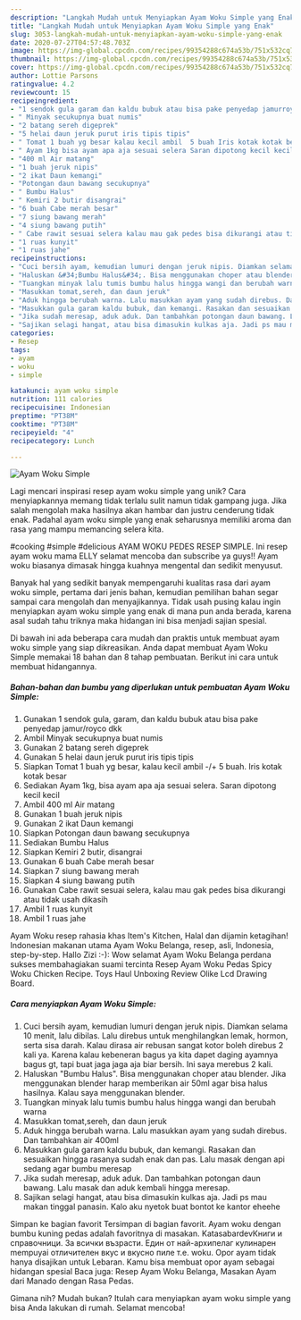 ```yaml
---
description: "Langkah Mudah untuk Menyiapkan Ayam Woku Simple yang Enak"
title: "Langkah Mudah untuk Menyiapkan Ayam Woku Simple yang Enak"
slug: 3053-langkah-mudah-untuk-menyiapkan-ayam-woku-simple-yang-enak
date: 2020-07-27T04:57:48.703Z
image: https://img-global.cpcdn.com/recipes/99354288c674a53b/751x532cq70/ayam-woku-simple-foto-resep-utama.jpg
thumbnail: https://img-global.cpcdn.com/recipes/99354288c674a53b/751x532cq70/ayam-woku-simple-foto-resep-utama.jpg
cover: https://img-global.cpcdn.com/recipes/99354288c674a53b/751x532cq70/ayam-woku-simple-foto-resep-utama.jpg
author: Lottie Parsons
ratingvalue: 4.2
reviewcount: 15
recipeingredient:
- "1 sendok gula garam dan kaldu bubuk atau bisa pake penyedap jamurroyco dkk"
- " Minyak secukupnya buat numis"
- "2 batang sereh digeprek"
- "5 helai daun jeruk purut iris tipis tipis"
- " Tomat 1 buah yg besar kalau kecil ambil  5 buah Iris kotak kotak besar"
- " Ayam 1kg bisa ayam apa aja sesuai selera Saran dipotong kecil kecil"
- "400 ml Air matang"
- "1 buah jeruk nipis"
- "2 ikat Daun kemangi"
- "Potongan daun bawang secukupnya"
- " Bumbu Halus"
- " Kemiri 2 butir disangrai"
- "6 buah Cabe merah besar"
- "7 siung bawang merah"
- "4 siung bawang putih"
- " Cabe rawit sesuai selera kalau mau gak pedes bisa dikurangi atau tidak usah dikasih"
- "1 ruas kunyit"
- "1 ruas jahe"
recipeinstructions:
- "Cuci bersih ayam, kemudian lumuri dengan jeruk nipis. Diamkan selama 10 menit, lalu dibilas. Lalu direbus untuk menghilangkan lemak, hormon, serta sisa darah. Kalau dirasa air rebusan sangat kotor boleh direbus 2 kali ya. Karena kalau kebeneran bagus ya kita dapet daging ayamnya bagus gt, tapi buat jaga jaga aja biar bersih. Ini saya merebus 2 kali."
- "Haluskan &#34;Bumbu Halus&#34;. Bisa menggunakan choper atau blender. Jika menggunakan blender harap memberikan air 50ml agar bisa halus hasilnya. Kalau saya menggunakan blender."
- "Tuangkan minyak lalu tumis bumbu halus hingga wangi dan berubah warna"
- "Masukkan tomat,sereh, dan daun jeruk"
- "Aduk hingga berubah warna. Lalu masukkan ayam yang sudah direbus. Dan tambahkan air 400ml"
- "Masukkan gula garam kaldu bubuk, dan kemangi. Rasakan dan sesuaikan hingga rasanya sudah enak dan pas. Lalu masak dengan api sedang agar bumbu meresap"
- "Jika sudah meresap, aduk aduk. Dan tambahkan potongan daun bawang. Lalu masak dan aduk kembali hingga meresap."
- "Sajikan selagi hangat, atau bisa dimasukin kulkas aja. Jadi ps mau makan tinggal panasin. Kalo aku nyetok buat bontot ke kantor eheehe"
categories:
- Resep
tags:
- ayam
- woku
- simple

katakunci: ayam woku simple 
nutrition: 111 calories
recipecuisine: Indonesian
preptime: "PT38M"
cooktime: "PT38M"
recipeyield: "4"
recipecategory: Lunch

---
```



![Ayam Woku Simple](https://img-global.cpcdn.com/recipes/99354288c674a53b/751x532cq70/ayam-woku-simple-foto-resep-utama.jpg)

Lagi mencari inspirasi resep ayam woku simple yang unik? Cara menyiapkannya memang tidak terlalu sulit namun tidak gampang juga. Jika salah mengolah maka hasilnya akan hambar dan justru cenderung tidak enak. Padahal ayam woku simple yang enak seharusnya memiliki aroma dan rasa yang mampu memancing selera kita.

#cooking #simple #delicious AYAM WOKU PEDES RESEP SIMPLE. Ini resep ayam woku mama ELLY selamat mencoba dan subscribe ya guys!! Ayam woku biasanya dimasak hingga kuahnya mengental dan sedikit menyusut.

Banyak hal yang sedikit banyak mempengaruhi kualitas rasa dari ayam woku simple, pertama dari jenis bahan, kemudian pemilihan bahan segar sampai cara mengolah dan menyajikannya. Tidak usah pusing kalau ingin menyiapkan ayam woku simple yang enak di mana pun anda berada, karena asal sudah tahu triknya maka hidangan ini bisa menjadi sajian spesial.


Di bawah ini ada beberapa cara mudah dan praktis untuk membuat ayam woku simple yang siap dikreasikan. Anda dapat membuat Ayam Woku Simple memakai 18 bahan dan 8 tahap pembuatan. Berikut ini cara untuk membuat hidangannya.

<!--inarticleads1-->

##### Bahan-bahan dan bumbu yang diperlukan untuk pembuatan Ayam Woku Simple:

1. Gunakan 1 sendok gula, garam, dan kaldu bubuk atau bisa pake penyedap jamur/royco dkk
1. Ambil  Minyak secukupnya buat numis
1. Gunakan 2 batang sereh digeprek
1. Gunakan 5 helai daun jeruk purut iris tipis tipis
1. Siapkan  Tomat 1 buah yg besar, kalau kecil ambil -/+ 5 buah. Iris kotak kotak besar
1. Sediakan  Ayam 1kg, bisa ayam apa aja sesuai selera. Saran dipotong kecil kecil
1. Ambil 400 ml Air matang
1. Gunakan 1 buah jeruk nipis
1. Gunakan 2 ikat Daun kemangi
1. Siapkan Potongan daun bawang secukupnya
1. Sediakan  Bumbu Halus
1. Siapkan  Kemiri 2 butir, disangrai
1. Gunakan 6 buah Cabe merah besar
1. Siapkan 7 siung bawang merah
1. Siapkan 4 siung bawang putih
1. Gunakan  Cabe rawit sesuai selera, kalau mau gak pedes bisa dikurangi atau tidak usah dikasih
1. Ambil 1 ruas kunyit
1. Ambil 1 ruas jahe


Ayam Woku resep rahasia khas Item&#39;s Kitchen, Halal dan dijamin ketagihan! Indonesian makanan utama Ayam Woku Belanga, resep, asli, Indonesia, step-by-step. Hallo Zizi :-): Wow selamat Ayam Woku Belanga perdana sukses membahagiakan suami tercinta  Resep Ayam Woku Pedas Spicy Woku Chicken Recipe. Toys Haul Unboxing Review Olike Lcd Drawing Board. 

<!--inarticleads2-->

##### Cara menyiapkan Ayam Woku Simple:

1. Cuci bersih ayam, kemudian lumuri dengan jeruk nipis. Diamkan selama 10 menit, lalu dibilas. Lalu direbus untuk menghilangkan lemak, hormon, serta sisa darah. Kalau dirasa air rebusan sangat kotor boleh direbus 2 kali ya. Karena kalau kebeneran bagus ya kita dapet daging ayamnya bagus gt, tapi buat jaga jaga aja biar bersih. Ini saya merebus 2 kali.
1. Haluskan &#34;Bumbu Halus&#34;. Bisa menggunakan choper atau blender. Jika menggunakan blender harap memberikan air 50ml agar bisa halus hasilnya. Kalau saya menggunakan blender.
1. Tuangkan minyak lalu tumis bumbu halus hingga wangi dan berubah warna
1. Masukkan tomat,sereh, dan daun jeruk
1. Aduk hingga berubah warna. Lalu masukkan ayam yang sudah direbus. Dan tambahkan air 400ml
1. Masukkan gula garam kaldu bubuk, dan kemangi. Rasakan dan sesuaikan hingga rasanya sudah enak dan pas. Lalu masak dengan api sedang agar bumbu meresap
1. Jika sudah meresap, aduk aduk. Dan tambahkan potongan daun bawang. Lalu masak dan aduk kembali hingga meresap.
1. Sajikan selagi hangat, atau bisa dimasukin kulkas aja. Jadi ps mau makan tinggal panasin. Kalo aku nyetok buat bontot ke kantor eheehe


Simpan ke bagian favorit Tersimpan di bagian favorit. Ayam woku dengan bumbu kuning pedas adalah favoritnya di masakan. KatasabardevКниги и справочници. За всички възрасти. Един от най-архипелаг кулинарен mempuyai отличителен вкус и вкусно пиле т.е. woku. Opor ayam tidak hanya disajikan untuk Lebaran. Kamu bisa membuat opor ayam sebagai hidangan spesial Baca juga: Resep Ayam Woku Belanga, Masakan Ayam dari Manado dengan Rasa Pedas. 

Gimana nih? Mudah bukan? Itulah cara menyiapkan ayam woku simple yang bisa Anda lakukan di rumah. Selamat mencoba!
